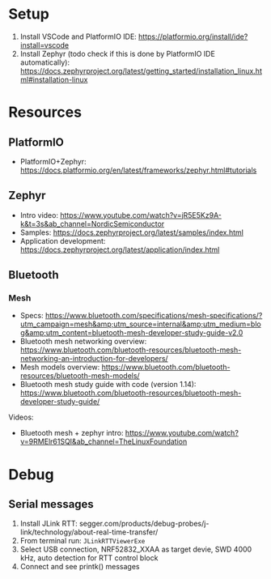 # Setup
1. Install VSCode and PlatformIO IDE: https://platformio.org/install/ide?install=vscode
2. Install Zephyr (todo check if this is done by PlatformIO IDE automatically): https://docs.zephyrproject.org/latest/getting_started/installation_linux.html#installation-linux 

# Resources

## PlatformIO 
- PlatformIO+Zephyr: https://docs.platformio.org/en/latest/frameworks/zephyr.html#tutorials
## Zephyr
- Intro video: https://www.youtube.com/watch?v=jR5E5Kz9A-k&t=3s&ab_channel=NordicSemiconductor
- Samples: https://docs.zephyrproject.org/latest/samples/index.html
- Application development: https://docs.zephyrproject.org/latest/application/index.html
## Bluetooth
### Mesh
- Specs: https://www.bluetooth.com/specifications/mesh-specifications/?utm_campaign=mesh&amp;utm_source=internal&amp;utm_medium=blog&amp;utm_content=bluetooth-mesh-developer-study-guide-v2.0
- Bluetooth mesh networking overview: https://www.bluetooth.com/bluetooth-resources/bluetooth-mesh-networking-an-introduction-for-developers/
- Mesh models overview: https://www.bluetooth.com/bluetooth-resources/bluetooth-mesh-models/
- Bluetooth mesh study guide with code (version 1.14): https://www.bluetooth.com/bluetooth-resources/bluetooth-mesh-developer-study-guide/

Videos:
- Bluetooth mesh + zephyr intro: https://www.youtube.com/watch?v=9RMElr61SQI&ab_channel=TheLinuxFoundation

# Debug
## Serial messages
1. Install JLink RTT: segger.com/products/debug-probes/j-link/technology/about-real-time-transfer/
2. From terminal run: `JLinkRTTViewerExe`
3. Select USB connection, NRF52832_XXAA as target devie, SWD 4000 kHz, auto detection for RTT control block
4. Connect and see printk() messages